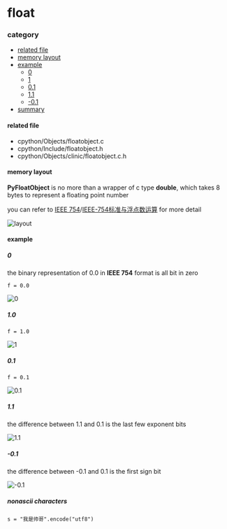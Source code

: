 # float

### category

* [related file](#related-file)
* [memory layout](#memory-layout)
* [example](#example)
	* [0](#0)
	* [1](#1)
	* [0.1](#0.1)
	* [1.1](#1.1)
	* [-0.1](#-0.1)
* [summary](#summary)

#### related file
* cpython/Objects/floatobject.c
* cpython/Include/floatobject.h
* cpython/Objects/clinic/floatobject.c.h

#### memory layout

**PyFloatObject** is no more than a wrapper of c type **double**, which takes 8 bytes to represent a floating point number

you can refer to [IEEE 754](https://en.wikipedia.org/wiki/IEEE_754-1985)/[IEEE-754标准与浮点数运算](https://blog.csdn.net/m0_37972557/article/details/84594879) for more detail

![layout](https://github.com/zpoint/Cpython-Internals/blob/master/BasicObject/float/layout.png)

#### example

##### 0

the binary representation of 0.0 in **IEEE 754** format is all bit in zero

	f = 0.0

![0](https://github.com/zpoint/Cpython-Internals/blob/master/BasicObject/float/0.png)

##### 1.0

	f = 1.0

![1](https://github.com/zpoint/Cpython-Internals/blob/master/BasicObject/float/1.png)

##### 0.1

	f = 0.1

![0.1](https://github.com/zpoint/Cpython-Internals/blob/master/BasicObject/float/0.1.png)

##### 1.1

the difference between 1.1 and 0.1 is the last few exponent bits

![1.1](https://github.com/zpoint/Cpython-Internals/blob/master/BasicObject/float/1.1.png)

##### -0.1

the difference between -0.1 and 0.1 is the first sign bit

![-0.1](https://github.com/zpoint/Cpython-Internals/blob/master/BasicObject/float/-0.1.png)

##### nonascii characters

	s = "我是帅哥".encode("utf8")
